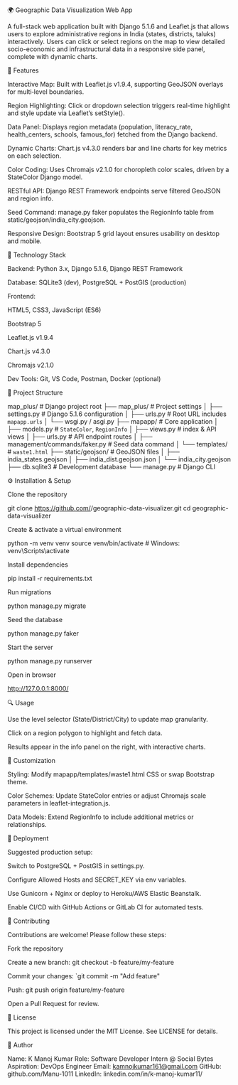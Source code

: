 🌍 Geographic Data Visualization Web App

A full-stack web application built with Django 5.1.6 and Leaflet.js that allows users to explore administrative regions in India (states, districts, taluks) interactively. Users can click or select regions on the map to view detailed socio-economic and infrastructural data in a responsive side panel, complete with dynamic charts.

🚀 Features

Interactive Map: Built with Leaflet.js v1.9.4, supporting GeoJSON overlays for multi‑level boundaries.

Region Highlighting: Click or dropdown selection triggers real-time highlight and style update via Leaflet’s setStyle().

Data Panel: Displays region metadata (population, literacy_rate, health_centers, schools, famous_for) fetched from the Django backend.

Dynamic Charts: Chart.js v4.3.0 renders bar and line charts for key metrics on each selection.

Color Coding: Uses Chromajs v2.1.0 for choropleth color scales, driven by a StateColor Django model.

RESTful API: Django REST Framework endpoints serve filtered GeoJSON and region info.

Seed Command: manage.py faker populates the RegionInfo table from static/geojson/india_city.geojson.

Responsive Design: Bootstrap 5 grid layout ensures usability on desktop and mobile.

🧰 Technology Stack

Backend: Python 3.x, Django 5.1.6, Django REST Framework

Database: SQLite3 (dev), PostgreSQL + PostGIS (production)

Frontend:

HTML5, CSS3, JavaScript (ES6)

Bootstrap 5

Leaflet.js v1.9.4

Chart.js v4.3.0

Chromajs v2.1.0

Dev Tools: Git, VS Code, Postman, Docker (optional)

📂 Project Structure

map_plus/                  # Django project root
├── map_plus/              # Project settings
│   ├── settings.py        # Django 5.1.6 configuration
│   ├── urls.py            # Root URL includes `mapapp.urls`
│   └── wsgi.py / asgi.py
├── mapapp/                # Core application
│   ├── models.py          # `StateColor`, `RegionInfo`
│   ├── views.py           # index & API views
│   ├── urls.py            # API endpoint routes
│   ├── management/commands/faker.py  # Seed data command
│   └── templates/         # `waste1.html`
├── static/geojson/        # GeoJSON files
│   ├── india_states.geojson
│   ├── india_dist.geojson.json
│   └── india_city.geojson
├── db.sqlite3             # Development database
└── manage.py              # Django CLI

⚙️ Installation & Setup

Clone the repository

git clone https://github.com/<your-username>/geographic-data-visualizer.git
cd geographic-data-visualizer

Create & activate a virtual environment

python -m venv venv
source venv/bin/activate    # Windows: venv\Scripts\activate

Install dependencies

pip install -r requirements.txt

Run migrations

python manage.py migrate

Seed the database

python manage.py faker

Start the server

python manage.py runserver

Open in browser

http://127.0.0.1:8000/

🔍 Usage

Use the level selector (State/District/City) to update map granularity.

Click on a region polygon to highlight and fetch data.

Results appear in the info panel on the right, with interactive charts.

🎨 Customization

Styling: Modify mapapp/templates/waste1.html CSS or swap Bootstrap theme.

Color Schemes: Update StateColor entries or adjust Chromajs scale parameters in leaflet-integration.js.

Data Models: Extend RegionInfo to include additional metrics or relationships.

🚀 Deployment

Suggested production setup:

Switch to PostgreSQL + PostGIS in settings.py.

Configure Allowed Hosts and SECRET_KEY via env variables.

Use Gunicorn + Nginx or deploy to Heroku/AWS Elastic Beanstalk.

Enable CI/CD with GitHub Actions or GitLab CI for automated tests.

🤝 Contributing

Contributions are welcome! Please follow these steps:

Fork the repository

Create a new branch: git checkout -b feature/my-feature

Commit your changes: `git commit -m "Add feature"

Push: git push origin feature/my-feature

Open a Pull Request for review.

📄 License

This project is licensed under the MIT License. See LICENSE for details.

👤 Author

Name: K Manoj Kumar
Role: Software Developer Intern @ Social Bytes
Aspiration: DevOps Engineer
Email: kamnojkumar161@gmail.com
GitHub: github.com/Manu-1011
LinkedIn: linkedin.com/in/k-manoj-kumar11/
